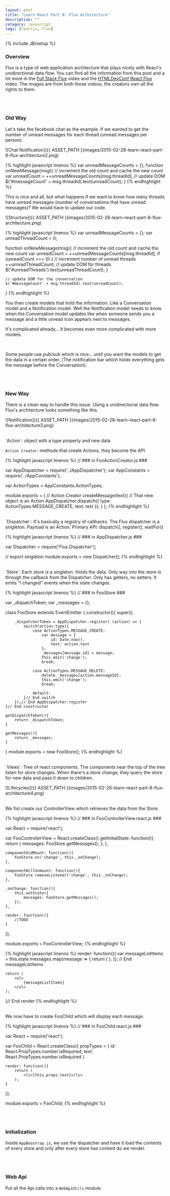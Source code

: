 ```yaml
---
layout: post
title: "Learn React Part 8: Flux Architecture"
description: ""
category: javascript
tags: [reactjs, flux]
---
```

{% include JB/setup %}

<!-- Overview -->
<h3>Overview</h3>

Flux is a type of web application architecture that plays nicely with React's unidirectional data flow. You can find all the information from this post and a lot more in the [Full Stack Flux](https://www.youtube.com/watch?v=KtmjkCuV-EU) video and the [HTMLDevConf React Flux](https://www.youtube.com/watch?v=Bic_sFiaNDI) video. The images are from both those videos, the creators own all the rights to them.

<br /><br />
<!-- Old Way -->
<h3>Old Way</h3>

Let's take the facebook chat as the example. If we wanted to get the number of unread messages for each thread (unread messages per person).

![Chat Notification]({{ ASSET_PATH }}images/2015-02-28-learn-react-part-8-flux-architecture2.png)

<!-- Code _______________________________________-->
{% highlight javascript linenos %}
var unreadMessageCounts = {};
function onNewMessage(msg){
    // increment the old count and cache the new count
    var unreadCount = ++unreadMessageCounts[msg.threadId];
    // update DOM
    $('#messageCount' + msg.threadId).text(unreadCount);
}
{% endhighlight %}
<!-- /Code ^^^^^^^^^^^^^^^^^^^^^^^^^^^^^^^^^^^^^^-->

This is nice and all, but what happens if we want to know how many threads have unread messages (number of conversations that have unread messages)? We would have to update our code.

![Structure]({{ ASSET_PATH }}images/2015-02-28-learn-react-part-8-flux-architecture.png)

<!-- Code _______________________________________-->
{% highlight javascript linenos %}
var unreadMessageCounts = {};
var unreadThreadCount = 0;

function onNewMessage(msg){
    // increment the old count and cache the new count
    var unreadCount = ++unreadMessageCounts[msg.threadId];
    if (unreadCount === 0) {
        // increment number of unread threads
        ++unreadThreadCount;
        // update DOM for threads
        $('#unreadThreads').text(unreadThreadCount);
    }

    // update DOM for the conversation
    $('#messageCount' + msg.threadId).text(unreadCount);
}
{% endhighlight %}
<!-- /Code ^^^^^^^^^^^^^^^^^^^^^^^^^^^^^^^^^^^^^^-->

You then create models that hold the information. Like a Conversation model and a Notification model. Well the Notification model needs to know when the Conversation model updates like when someone sends you a message and a little unread icon appears next to messages.

It's complicated already... It becomes even more complicated with more models.

<br />

Some people use pub/sub which is nice... until you want the models to get the data in a certain order. (The notification bar which holds everything gets the message before the Conversation).

<br /><br />
<!-- New Way -->
<h3>New Way</h3>

There is a clean way to handle this issue. Using a unidirectional data flow. Flux's architecture looks something like this.

![Notification]({{ ASSET_PATH }}images/2015-02-28-learn-react-part-8-flux-architecture3.png)



<br />
`Action`: object with a type property and new data

`Action Creator`: methods that create Actions, they become the API.

<!-- Code _______________________________________-->
{% highlight javascript linenos %}
// ### in FooActionCreator.js ###

var AppDispatcher = require('../AppDispatcher');
var AppConstants = require('../AppConstants');

var ActionTypes = AppConstants.ActionTypes;

module.exports = {
    // Action Creator
    createMessage(text){
        // That new object is an Action
        AppDispatcher.dispatch({
            type: ActionTypes.MESSAGE_CREATE,
            text: text
        });
    }
};
{% endhighlight %}
<!-- /Code ^^^^^^^^^^^^^^^^^^^^^^^^^^^^^^^^^^^^^^-->



<br />
`Dispatcher`: It's basically a registry of callbacks. The Flux dispatcher is a singleton. Payload is an Action. Primary API: dispatch(), register(), waitFor()

<!-- Code _______________________________________-->
{% highlight javascript linenos %}
// ### in AppDispatcher.js ###

var Dispatcher = require('Flux.Dispatcher');

// export singleton
module.exports = new Dispatcher();
{% endhighlight %}
<!-- /Code ^^^^^^^^^^^^^^^^^^^^^^^^^^^^^^^^^^^^^^-->



<br />
`Store`: Each store is a singleton. Holds the data. Only way into the store is through the callback from the Dispatcher. Only has getters, no setters. It emits "I changed" events when the state changes.

<!-- Code _______________________________________-->
{% highlight javascript linenos %}
// ### in FooStore ###

var _dispatchToken;
var _messages = {};

class FooStore extends EventEmitter {
    constructor(){
        super();

        _dispatcherToken = AppDispatcher.register( (action) => {
            switch(action.type){
                case ActionTypes.MESSAGE_CREATE:
                    var message = {
                        id: Date.now(),
                        text: action.text
                    };
                    _messages[message.id] = message;
                    this.emit('change');
                    break;

                case ActionTypes.MESSAGE_DELETE:
                    delete _messages[action.messageId];
                    this.emit('change');
                    break;

                default:
            }// End switch
        });// End AppDispatcher.register
    }// End constructor

    getDispatchToken(){
        return _dispatchToken;
    }

    getMessages(){
        return _messages;
    }
}
module.exports = new FooStore();
{% endhighlight %}
<!-- /Code ^^^^^^^^^^^^^^^^^^^^^^^^^^^^^^^^^^^^^^-->

<br />
`Views`: Tree of react components. The components near the top of the tree listen for store changes. When there's a store change, they query the store for new data and pass it down to children.

![Lifecycles]({{ ASSET_PATH }}images/2015-02-28-learn-react-part-8-flux-architecture4.png)

<br />
We fist create our ControllerView which retrieves the data from the Store.

<!-- Code _______________________________________-->
{% highlight javascript linenos %}
// ### in FooControllerView.react.js ###

var React = require('react');

var FooControllerView = React.createClass({
    getInitialState: function(){
        return {
            messages: FooStore.getMessages();
        };
    },

    componentDidMount: function(){
        FooStore.on('change', this._onChange);
    },

    componentWillUnmount: function(){
        FooStore.removeListener('change', this._onChange);
    },

    _onChange: function(){
        this.setState({
            messages: FooStore.getMessages();
        });
    },

    render: function(){
        //TODO
    }
});

module.exports = FooControllerView;
{% endhighlight %}
<!-- /Code ^^^^^^^^^^^^^^^^^^^^^^^^^^^^^^^^^^^^^^-->

<!-- Code _______________________________________-->
{% highlight javascript linenos %}
render: function(){
    var messageListItems = this.state.messages.map(message => {
        return (
            <FooChild
                key={message.id}
                id={message.id}
                text={message.text}
            />
        );
    }); // End messageListItems

    return (
        <ul>
            {messageListItems}
        </ul>
    );
}// End render
{% endhighlight %}
<!-- /Code ^^^^^^^^^^^^^^^^^^^^^^^^^^^^^^^^^^^^^^-->

<br />
We now have to create FooChild which will display each message.

<!-- Code _______________________________________-->
{% highlight javascript linenos %}
// ### in FooChild.react.js ###

var React = require('react');

var FooChild = React.createClass({
    propTypes = {
        id: React.PropTypes.number.isRequired,
        text: React.PropTypes.number.isRequired
    }

    render: function(){
        return (
            <li>{this.props.text}</li>
        );
    }
});

module.exports = FooChild;
{% endhighlight %}
<!-- /Code ^^^^^^^^^^^^^^^^^^^^^^^^^^^^^^^^^^^^^^-->

<!-- Initialization -->
<br /><br />
<h3>Initialization</h3>

Inside `AppBoostrap.js`, we use the dispatcher and have it load the contents of every store and only after every store has content do we render.

<!-- Web Api -->
<br /><br />
<h3>Web Api</h3>

Put all the Api calls into a `WebApiUtils` module.